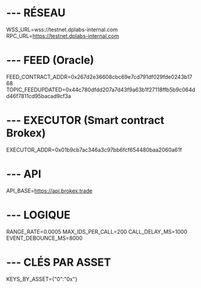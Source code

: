 # --- RÉSEAU
WSS_URL=wss://testnet.dplabs-internal.com
RPC_URL=https://testnet.dplabs-internal.com

# --- FEED (Oracle)
FEED_CONTRACT_ADDR=0x267d2e36608cbc69e7cd791df029fde0243b1768
TOPIC_FEEDUPDATED=0x44c780dfdd207a7d43f9a63b1f27118ffb5b9c064dd46f7811cd95bacad9cf3a

# --- EXECUTOR (Smart contract Brokex)
EXECUTOR_ADDR=0x01b9cb7ac346a3c97bb6fcf654480baa2060a61f

# --- API
API_BASE=https://api.brokex.trade

# --- LOGIQUE
RANGE_RATE=0.0005
MAX_IDS_PER_CALL=200
CALL_DELAY_MS=1000
EVENT_DEBOUNCE_MS=8000

# --- CLÉS PAR ASSET
KEYS_BY_ASSET={"0":"0x"}
